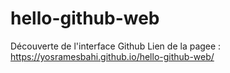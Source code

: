 # hello-github-web
Découverte de l'interface Github 
Lien de la pagee : https://yosramesbahi.github.io/hello-github-web/
